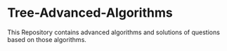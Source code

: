 # Tree-Advanced-Algorithms
This Repository contains advanced algorithms and solutions of questions based on those algorithms.
